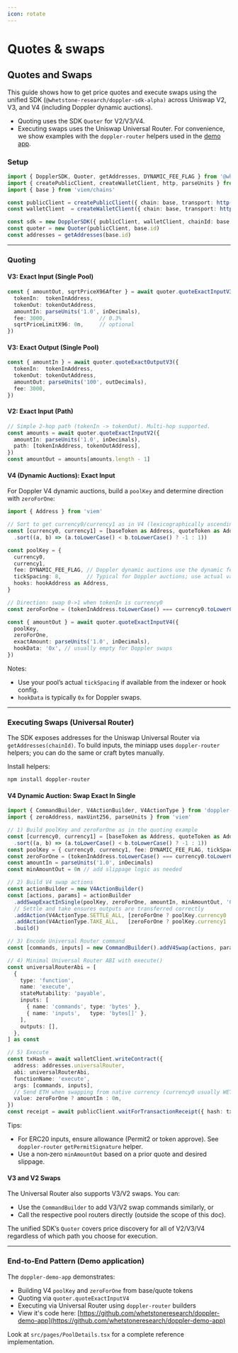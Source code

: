 ```yaml
---
icon: rotate
---
```


# Quotes & swaps

## Quotes and Swaps

This guide shows how to get price quotes and execute swaps using the unified SDK (`@whetstone-research/doppler-sdk-alpha)` across Uniswap V2, V3, and V4 (including Doppler dynamic auctions).

* Quoting uses the SDK `Quoter` for V2/V3/V4.
* Executing swaps uses the Uniswap Universal Router. For convenience, we show examples with the `doppler-router` helpers used in the [demo app](https://github.com/whetstoneresearch/doppler-demo-app).

### Setup

```ts
import { DopplerSDK, Quoter, getAddresses, DYNAMIC_FEE_FLAG } from '@whetstone-research/doppler-sdk'
import { createPublicClient, createWalletClient, http, parseUnits } from 'viem'
import { base } from 'viem/chains'

const publicClient = createPublicClient({ chain: base, transport: http(rpcUrl) })
const walletClient  = createWalletClient({ chain: base, transport: http(rpcUrl), account })

const sdk = new DopplerSDK({ publicClient, walletClient, chainId: base.id })
const quoter = new Quoter(publicClient, base.id)
const addresses = getAddresses(base.id)
```

***

### Quoting

#### V3: Exact Input (Single Pool)

```ts
const { amountOut, sqrtPriceX96After } = await quoter.quoteExactInputV3({
  tokenIn:  tokenInAddress,
  tokenOut: tokenOutAddress,
  amountIn: parseUnits('1.0', inDecimals),
  fee: 3000,                 // 0.3%
  sqrtPriceLimitX96: 0n,     // optional
})
```

#### V3: Exact Output (Single Pool)

```ts
const { amountIn } = await quoter.quoteExactOutputV3({
  tokenIn:  tokenInAddress,
  tokenOut: tokenOutAddress,
  amountOut: parseUnits('100', outDecimals),
  fee: 3000,
})
```

#### V2: Exact Input (Path)

```ts
// Simple 2-hop path (tokenIn -> tokenOut). Multi-hop supported.
const amounts = await quoter.quoteExactInputV2({
  amountIn: parseUnits('1.0', inDecimals),
  path: [tokenInAddress, tokenOutAddress],
})
const amountOut = amounts[amounts.length - 1]
```

#### V4 (Dynamic Auctions): Exact Input

For Doppler V4 dynamic auctions, build a `poolKey` and determine direction with `zeroForOne`:

```ts
import { Address } from 'viem'

// Sort to get currency0/currency1 as in V4 (lexicographically ascending)
const [currency0, currency1] = [baseToken as Address, quoteToken as Address]
  .sort((a, b) => (a.toLowerCase() < b.toLowerCase() ? -1 : 1))

const poolKey = {
  currency0,
  currency1,
  fee: DYNAMIC_FEE_FLAG, // Doppler dynamic auctions use the dynamic fee flag
  tickSpacing: 8,        // Typical for Doppler auctions; use actual value if known
  hooks: hookAddress as Address,
}

// Direction: swap 0->1 when tokenIn is currency0
const zeroForOne = (tokenInAddress.toLowerCase() === currency0.toLowerCase())

const { amountOut } = await quoter.quoteExactInputV4({
  poolKey,
  zeroForOne,
  exactAmount: parseUnits('1.0', inDecimals),
  hookData: '0x', // usually empty for Doppler swaps
})
```

Notes:

* Use your pool’s actual `tickSpacing` if available from the indexer or hook config.
* `hookData` is typically `0x` for Doppler swaps.

***

### Executing Swaps (Universal Router)

The SDK exposes addresses for the Uniswap Universal Router via `getAddresses(chainId)`. To build inputs, the miniapp uses `doppler-router` helpers; you can do the same or craft bytes manually.

Install helpers:

```bash
npm install doppler-router
```

#### V4 Dynamic Auction: Swap Exact In Single

```ts
import { CommandBuilder, V4ActionBuilder, V4ActionType } from 'doppler-router'
import { zeroAddress, maxUint256, parseUnits } from 'viem'

// 1) Build poolKey and zeroForOne as in the quoting example
const [currency0, currency1] = [baseToken as Address, quoteToken as Address]
  .sort((a, b) => (a.toLowerCase() < b.toLowerCase() ? -1 : 1))
const poolKey = { currency0, currency1, fee: DYNAMIC_FEE_FLAG, tickSpacing: 8, hooks: hookAddress as Address }
const zeroForOne = (tokenInAddress.toLowerCase() === currency0.toLowerCase())
const amountIn = parseUnits('1.0', inDecimals)
const minAmountOut = 0n // add slippage logic as needed

// 2) Build V4 swap actions
const actionBuilder = new V4ActionBuilder()
const [actions, params] = actionBuilder
  .addSwapExactInSingle(poolKey, zeroForOne, amountIn, minAmountOut, '0x')
  // Settle and take ensures outputs are transferred correctly
  .addAction(V4ActionType.SETTLE_ALL, [zeroForOne ? poolKey.currency0 : poolKey.currency1, maxUint256])
  .addAction(V4ActionType.TAKE_ALL,   [zeroForOne ? poolKey.currency1 : poolKey.currency0, 0])
  .build()

// 3) Encode Universal Router command
const [commands, inputs] = new CommandBuilder().addV4Swap(actions, params).build()

// 4) Minimal Universal Router ABI with execute()
const universalRouterAbi = [
  {
    type: 'function',
    name: 'execute',
    stateMutability: 'payable',
    inputs: [
      { name: 'commands', type: 'bytes' },
      { name: 'inputs',   type: 'bytes[]' },
    ],
    outputs: [],
  },
] as const

// 5) Execute
const txHash = await walletClient.writeContract({
  address: addresses.universalRouter,
  abi: universalRouterAbi,
  functionName: 'execute',
  args: [commands, inputs],
  // Send ETH when swapping from native currency (currency0 usually WETH/native)
  value: zeroForOne ? amountIn : 0n,
})
const receipt = await publicClient.waitForTransactionReceipt({ hash: txHash })
```

Tips:

* For ERC20 inputs, ensure allowance (Permit2 or token approve). See `doppler-router` `getPermitSignature` helper.
* Use a non‑zero `minAmountOut` based on a prior quote and desired slippage.

#### V3 and V2 Swaps

The Universal Router also supports V3/V2 swaps. You can:

* Use the `CommandBuilder` to add V3/V2 swap commands similarly, or
* Call the respective pool routers directly (outside the scope of this doc).

The unified SDK’s `Quoter` covers price discovery for all of V2/V3/V4 regardless of which path you choose for execution.

***

### End‑to‑End Pattern (Demo application)

The `doppler-demo-app` demonstrates:

* Building V4 `poolKey` and `zeroForOne` from base/quote tokens
* Quoting via `quoter.quoteExactInputV4`
* Executing via Universal Router using `doppler-router` builders
* View it's code here: [https://github.com/whetstoneresearch/doppler-demo-app](https://github.com/whetstoneresearch/doppler-demo-app)

Look at `src/pages/PoolDetails.tsx` for a complete reference implementation.
